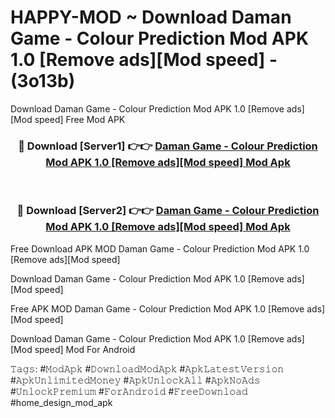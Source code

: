 # HAPPY-MOD ~ Download Daman Game - Colour Prediction Mod APK 1.0 [Remove ads][Mod speed] - (3o13b)
Download Daman Game - Colour Prediction Mod APK 1.0 [Remove ads][Mod speed] Free Mod APK

<div align="center">
<h3>🔴 Download [Server1] 👉👉 <a href="https://apk-comot.site?title=Daman_Game_-_Colour_Prediction_Mod_APK_1.0_[Remove_ads][Mod_speed]">Daman Game - Colour Prediction Mod APK 1.0 [Remove ads][Mod speed] Mod Apk</a></h3><br>

<h3>🔴 Download [Server2] 👉👉 <a href="https://apk-comot.site?title=Daman_Game_-_Colour_Prediction_Mod_APK_1.0_[Remove_ads][Mod_speed]">Daman Game - Colour Prediction Mod APK 1.0 [Remove ads][Mod speed] Mod Apk</a></h3>
</div>


Free Download APK MOD Daman Game - Colour Prediction Mod APK 1.0 [Remove ads][Mod speed]

Download Daman Game - Colour Prediction Mod APK 1.0 [Remove ads][Mod speed] 

Free APK MOD Daman Game - Colour Prediction Mod APK 1.0 [Remove ads][Mod speed] 

Download Daman Game - Colour Prediction Mod APK 1.0 [Remove ads][Mod speed] Mod For Android

𝚃𝚊𝚐𝚜: #𝙼𝚘𝚍𝙰𝚙𝚔 #𝙳𝚘𝚠𝚗𝚕𝚘𝚊𝚍𝙼𝚘𝚍𝙰𝚙𝚔 #𝙰𝚙𝚔𝙻𝚊𝚝𝚎𝚜𝚝𝚅𝚎𝚛𝚜𝚒𝚘𝚗 #𝙰𝚙𝚔𝚄𝚗𝚕𝚒𝚖𝚒𝚝𝚎𝚍𝙼𝚘𝚗𝚎𝚢 #𝙰𝚙𝚔𝚄𝚗𝚕𝚘𝚌𝚔𝙰𝚕𝚕 #𝙰𝚙𝚔𝙽𝚘𝙰𝚍𝚜 #𝚄𝚗𝚕𝚘𝚌𝚔𝙿𝚛𝚎𝚖𝚒𝚞𝚖 #𝙵𝚘𝚛𝙰𝚗𝚍𝚛𝚘𝚒𝚍 #𝙵𝚛𝚎𝚎𝙳𝚘𝚠𝚗𝚕𝚘𝚊𝚍 #home_design_mod_apk
